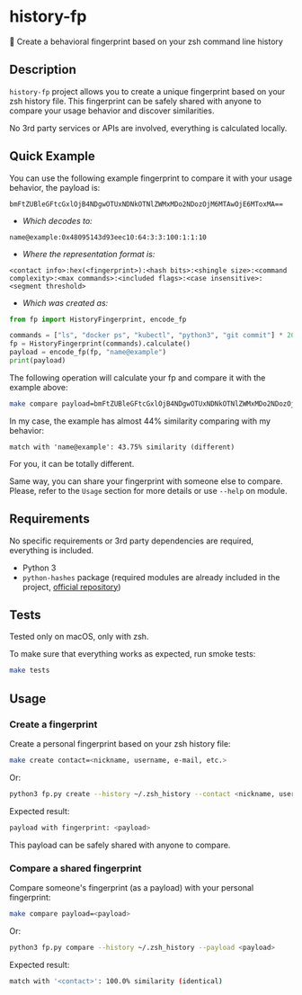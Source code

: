 # history-fp
:feet: Create a behavioral fingerprint based on your zsh command line history

## Description
`history-fp` project allows you to create a unique fingerprint based on your zsh history file. 
This fingerprint can be safely shared with anyone to compare your usage behavior and discover similarities.

No 3rd party services or APIs are involved, everything is calculated locally.

## Quick Example
You can use the following example fingerprint to compare it with your usage behavior, the payload is:
```
bmFtZUBleGFtcGxlOjB4NDgwOTUxNDNkOTNlZWMxMDo2NDozOjM6MTAwOjE6MToxMA==
```
- _Which decodes to:_
```
name@example:0x48095143d93eec10:64:3:3:100:1:1:10
```
- _Where the representation format is:_
```
<contact info>:hex(<fingerprint>):<hash bits>:<shingle size>:<command complexity>:<max commands>:<included flags>:<case insensitive>:<segment threshold>
```
- _Which was created as:_
```python
from fp import HistoryFingerprint, encode_fp

commands = ["ls", "docker ps", "kubectl", "python3", "git commit"] * 20  # example
fp = HistoryFingerprint(commands).calculate()
payload = encode_fp(fp, "name@example")
print(payload)
```
The following operation will calculate your fp and compare it with the example above:
```bash
make compare payload=bmFtZUBleGFtcGxlOjB4NDgwOTUxNDNkOTNlZWMxMDo2NDozOjM6MTAwOjE6MToxMA==
```
In my case, the example has almost 44% similarity comparing with my behavior:
```
match with 'name@example': 43.75% similarity (different)
```
For you, it can be totally different.

Same way, you can share your fingerprint with someone else to compare. Please, refer to the `Usage` section for more details or use `--help` on module.


## Requirements
No specific requirements or 3rd party dependencies are required, everything is included.
- Python 3
- `python-hashes` package (required modules are already included in the project, [official repository](https://github.com/sean-public/python-hashes))

## Tests
Tested only on macOS, only with zsh.

To make sure that everything works as expected, run smoke tests:
```bash
make tests
```

## Usage
### Create a fingerprint
Create a personal fingerprint based on your zsh history file:
```bash
make create contact=<nickname, username, e-mail, etc.>
```
Or:
```bash
python3 fp.py create --history ~/.zsh_history --contact <nickname, username, e-mail, etc.>
```
Expected result:
```bash
payload with fingerprint: <payload>
```
This payload can be safely shared with anyone to compare.

### Compare a shared fingerprint
Compare someone's fingerprint (as a payload) with your personal fingerprint:
```bash
make compare payload=<payload>
```
Or:
```bash
python3 fp.py compare --history ~/.zsh_history --payload <payload>
```
Expected result:
```bash
match with '<contact>': 100.0% similarity (identical)
```
